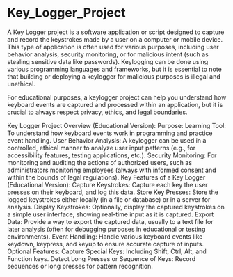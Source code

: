 # Key_Logger_Project

A Key Logger project is a software application or script designed to capture and record the keystrokes made by a user on a computer or mobile device. This type of application is often used for various purposes, including user behavior analysis, security monitoring, or for malicious intent (such as stealing sensitive data like passwords). Keylogging can be done using various programming languages and frameworks, but it is essential to note that building or deploying a keylogger for malicious purposes is illegal and unethical.

For educational purposes, a keylogger project can help you understand how keyboard events are captured and processed within an application, but it is crucial to always respect privacy, ethics, and legal boundaries.

Key Logger Project Overview (Educational Version):
Purpose:
Learning Tool: To understand how keyboard events work in programming and practice event handling.
User Behavior Analysis: A keylogger can be used in a controlled, ethical manner to analyze user input patterns (e.g., for accessibility features, testing applications, etc.).
Security Monitoring: For monitoring and auditing the actions of authorized users, such as administrators monitoring employees (always with informed consent and within the bounds of legal regulations).
Key Features of a Key Logger (Educational Version):
Capture Keystrokes: Capture each key the user presses on their keyboard, and log this data.
Store Key Presses: Store the logged keystrokes either locally (in a file or database) or in a server for analysis.
Display Keystrokes: Optionally, display the captured keystrokes on a simple user interface, showing real-time input as it is captured.
Export Data: Provide a way to export the captured data, usually to a text file for later analysis (often for debugging purposes in educational or testing environments).
Event Handling: Handle various keyboard events like keydown, keypress, and keyup to ensure accurate capture of inputs.
Optional Features:
Capture Special Keys: Including Shift, Ctrl, Alt, and Function keys.
Detect Long Presses or Sequence of Keys: Record sequences or long presses for pattern recognition.
